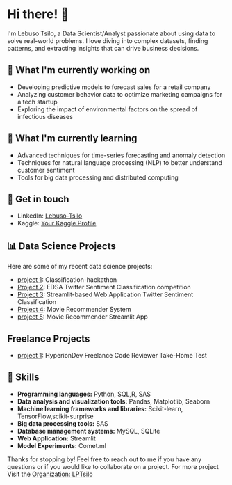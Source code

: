 # Hi there! 👋

I'm Lebuso Tsilo, a Data Scientist/Analyst passionate about using data to solve real-world problems. I love diving into complex datasets, finding patterns, and extracting insights that can drive business decisions. 

## 🔭 What I'm currently working on
- Developing predictive models to forecast sales for a retail company
- Analyzing customer behavior data to optimize marketing campaigns for a tech startup
- Exploring the impact of environmental factors on the spread of infectious diseases

## 🌱 What I'm currently learning
- Advanced techniques for time-series forecasting and anomaly detection
- Techniques for natural language processing (NLP) to better understand customer sentiment
- Tools for big data processing and distributed computing

## 💬 Get in touch
- LinkedIn: [Lebuso-Tsilo](https://www.linkedin.com/in/lebuso-tsilo)
- Kaggle: [Your Kaggle Profile](https://www.kaggle.com/lebusotsilo/)

## 📊 Data Science Projects
Here are some of my recent data science projects:

- [project 1](https://github.com/philiase/EDSA-2201-2207-classification-hackathon): Classification-hackathon
- [Project 2](https://github.com/LPTsilo/Classification_Sprint_2207FTDS_Team_ES2): EDSA Twitter Sentiment Classification competition
- [Project 3](https://github.com/LPTsilo/classification-predict-streamlit-template): Streamlit-based Web Application Twitter Sentiment Classification
- [Project 4](https://github.com/CaitMc/Team_ES2_Unsupervised_Predict): Movie Recommender System
- [project 5](https://github.com/CaitMc/unsupervised-predict-streamlit-template): Movie Recommender Streamlit App

## Freelance Projects
- [project 1](https://github.com/philiase/HyperionDev): HyperionDev Freelance Code Reviewer Take-Home Test

## 🚀 Skills
- **Programming languages:** Python, SQL,R, SAS
- **Data analysis and visualization tools:** Pandas, Matplotlib, Seaborn
- **Machine learning frameworks and libraries:** Scikit-learn, TensorFlow,scikit-surprise
- **Big data processing tools:** SAS
- **Database management systems:** MySQL, SQLite
- **Web Application:** Streamlit
- **Model Experiments:** Comet.ml 

Thanks for stopping by! Feel free to reach out to me if you have any questions or if you would like to collaborate on a project.
For more project Visit the [Organization: LPTsilo](https://github.com/LPTsilo)
